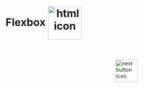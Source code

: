 <h1 align="center">
    Flexbox
    <img src="https://cdn-icons-png.flaticon.com/512/3162/3162255.png" alt="html icon" width="90px" align="center" >
</h1>


  
<!-- Next page button-->
<br>
<br>

<a href="https://github.com/lGabrielDev/01.html_css/blob/main/2.CSS/blablabla">
    <img src="https://cdn-icons-png.flaticon.com/512/5553/5553581.png" alt="next button icon" width="60px" align="right">
</a>